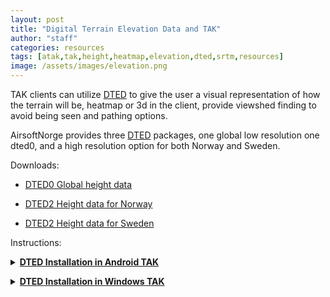 ```yaml
---
layout: post
title: "Digital Terrain Elevation Data and TAK"
author: "staff"
categories: resources
tags: [atak,tak,height,heatmap,elevation,dted,srtm,resources]
image: /assets/images/elevation.png
---
```


TAK clients can utilize [DTED](https://en.wikipedia.org/wiki/DTED) to give the user a visual representation of how the terrain will be, heatmap or 3d in the client, provide viewshed finding to avoid being seen and pathing options. 

AirsoftNorge provides three [DTED](https://en.wikipedia.org/wiki/DTED) packages, one global low resolution one dted0, and a high resolution option for both Norway and Sweden. 

Downloads:

* [DTED0 Global height data](https://github.com/airsoftnorge/DTED0-World/archive/refs/heads/main.zip)

* [DTED2 Height data for Norway](https://github.com/airsoftnorge/DTED2-Norway/archive/refs/heads/master.zip)

* [DTED2 Height data for Sweden](https://github.com/airsoftnorge/DTED2-Sweden/archive/refs/heads/master.zip)

Instructions:

<details>
   <summary><b><u>DTED Installation in Android TAK</u></b></summary>
   <p>
   <p align="center">
      <iframe width="100%" height="315" src="https://www.youtube.com/embed/UvDtNTvqK2E" title="YouTube video player" frameborder="0" allow="accelerometer; autoplay; clipboard-write; encrypted-media; gyroscope; picture-in-picture" allowfullscreen></iframe>
   </p>
   </p>
</details>
<p></p>
<details>
   <summary><b><u>DTED Installation in Windows TAK</u></b></summary>
   <p>
   <p>
      Extract the downloaded zip file to the dted directory:
      <br>
      C:\ProgramData\WinTAK\DTED
   </p>
   </p>
</details>
